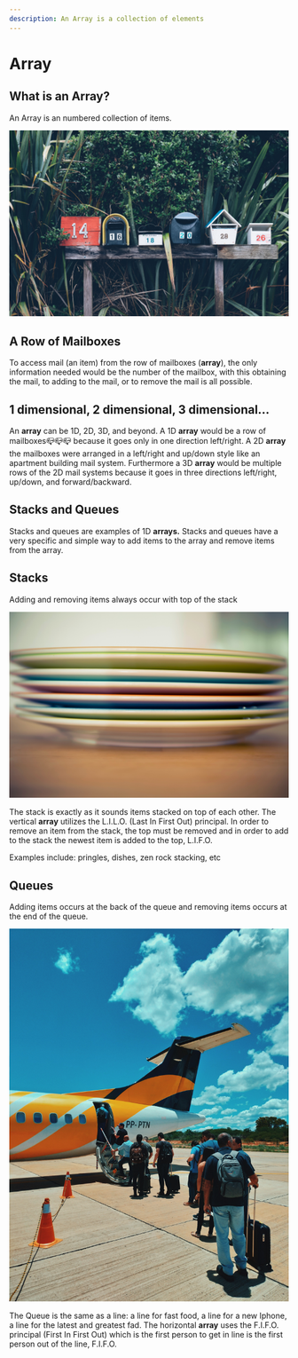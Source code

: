 ```yaml
---
description: An Array is a collection of elements
---
```


# Array

## What is an Array?

An Array is an numbered collection of items.  

![Mailboxes](../.gitbook/assets/mathyas-kurmann-fb7ynpbt0l8-unsplash.jpg)

## A Row of Mailboxes

To access mail \(an item\) from the row of mailboxes \(**array**\),  the only information needed would be the number of the mailbox, with this obtaining the mail, to adding to the mail, or to remove the mail is all possible. 

## 1 dimensional, 2 dimensional, 3 dimensional...

An **array** can be 1D, 2D, 3D, and beyond. A 1D **array** would be a row of mailboxes📪📪📪 because it goes only in one direction left/right. A 2D **array** the mailboxes were arranged in a left/right and up/down style like an apartment building mail system. Furthermore a 3D **array** would be multiple rows of the 2D mail systems because it goes in three directions left/right, up/down, and forward/backward. 

## Stacks and Queues

Stacks and queues are examples of 1D **arrays.** Stacks and queues have a very specific and simple way to add items to the array and remove items from the array.

## Stacks

Adding and removing items always occur with top of the stack

![Stack](../.gitbook/assets/pexels-markus-spiske-95218.jpg)

The stack is exactly as it sounds items stacked on top of each other. The vertical **array** utilizes the L.I.L.O. \(Last In First Out\) principal. In order to remove an item from the stack, the top must be removed and in order to add to the stack the newest item is added to the top, L.I.F.O.

Examples include: pringles, dishes, zen rock stacking, etc

## **Queues**

 Adding items occurs at the back of the queue and removing items occurs at the end of the queue.

![Queue](../.gitbook/assets/pexels-nata-romualdo-4606684.jpg)

The Queue is the same as a line: a line for fast food, a line for a new Iphone, a line for the latest and greatest fad. The horizontal **array** uses the F.I.F.O. principal \(First In First Out\) which is the first person to get in line is the first person out of the line, F.I.F.O.

